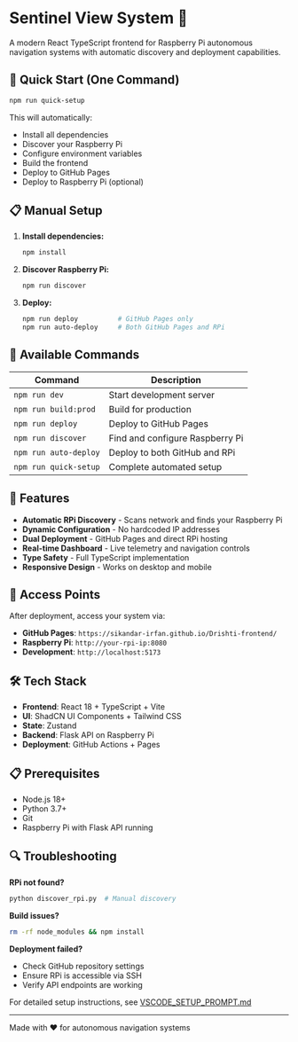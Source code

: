 # Sentinel View System 🤖

A modern React TypeScript frontend for Raspberry Pi autonomous navigation systems with automatic discovery and deployment capabilities.

## 🚀 Quick Start (One Command)

```bash
npm run quick-setup
```

This will automatically:
- Install all dependencies
- Discover your Raspberry Pi
- Configure environment variables
- Build the frontend
- Deploy to GitHub Pages
- Deploy to Raspberry Pi (optional)

## 📋 Manual Setup

1. **Install dependencies:**
   ```bash
   npm install
   ```

2. **Discover Raspberry Pi:**
   ```bash
   npm run discover
   ```

3. **Deploy:**
   ```bash
   npm run deploy          # GitHub Pages only
   npm run auto-deploy     # Both GitHub Pages and RPi
   ```

## 🎯 Available Commands

| Command | Description |
|---------|-------------|
| `npm run dev` | Start development server |
| `npm run build:prod` | Build for production |
| `npm run deploy` | Deploy to GitHub Pages |
| `npm run discover` | Find and configure Raspberry Pi |
| `npm run auto-deploy` | Deploy to both GitHub and RPi |
| `npm run quick-setup` | Complete automated setup |

## 🔧 Features

- **Automatic RPi Discovery** - Scans network and finds your Raspberry Pi
- **Dynamic Configuration** - No hardcoded IP addresses
- **Dual Deployment** - GitHub Pages and direct RPi hosting
- **Real-time Dashboard** - Live telemetry and navigation controls
- **Type Safety** - Full TypeScript implementation
- **Responsive Design** - Works on desktop and mobile

## 📱 Access Points

After deployment, access your system via:
- **GitHub Pages**: `https://sikandar-irfan.github.io/Drishti-frontend/`
- **Raspberry Pi**: `http://your-rpi-ip:8080`
- **Development**: `http://localhost:5173`

## 🛠️ Tech Stack

- **Frontend**: React 18 + TypeScript + Vite
- **UI**: ShadCN UI Components + Tailwind CSS
- **State**: Zustand
- **Backend**: Flask API on Raspberry Pi
- **Deployment**: GitHub Actions + Pages

## 📋 Prerequisites

- Node.js 18+
- Python 3.7+
- Git
- Raspberry Pi with Flask API running

## 🔍 Troubleshooting

**RPi not found?**
```bash
python discover_rpi.py  # Manual discovery
```

**Build issues?**
```bash
rm -rf node_modules && npm install
```

**Deployment failed?**
- Check GitHub repository settings
- Ensure RPi is accessible via SSH
- Verify API endpoints are working

For detailed setup instructions, see [VSCODE_SETUP_PROMPT.md](./VSCODE_SETUP_PROMPT.md)

---

Made with ❤️ for autonomous navigation systems
